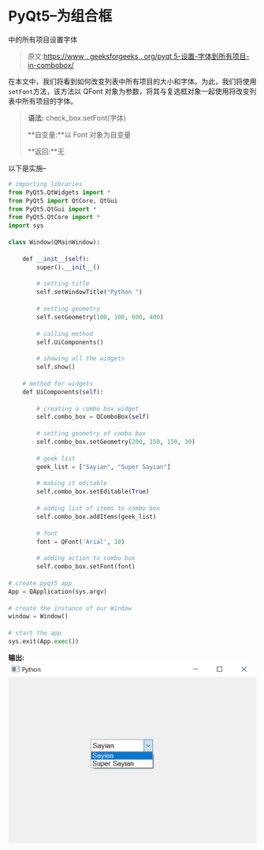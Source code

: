 # PyQt5–为组合框

中的所有项目设置字体

> 原文:[https://www . geeksforgeeks . org/pyqt 5-设置-字体到所有项目-in-combobox/](https://www.geeksforgeeks.org/pyqt5-setting-font-to-all-the-items-in-combobox/)

在本文中，我们将看到如何改变列表中所有项目的大小和字体。为此，我们将使用`setFont`方法，该方法以 QFont 对象为参数，将其与复选框对象一起使用将改变列表中所有项目的字体。

> **语法:** check_box.setFont(字体)
> 
> **自变量:**以 Font 对象为自变量
> 
> **返回:**无

以下是实施–

```py
# importing libraries
from PyQt5.QtWidgets import * 
from PyQt5 import QtCore, QtGui
from PyQt5.QtGui import * 
from PyQt5.QtCore import * 
import sys

class Window(QMainWindow):

    def __init__(self):
        super().__init__()

        # setting title
        self.setWindowTitle("Python ")

        # setting geometry
        self.setGeometry(100, 100, 600, 400)

        # calling method
        self.UiComponents()

        # showing all the widgets
        self.show()

    # method for widgets
    def UiComponents(self):

        # creating a combo box widget
        self.combo_box = QComboBox(self)

        # setting geometry of combo box
        self.combo_box.setGeometry(200, 150, 150, 30)

        # geek list
        geek_list = ["Sayian", "Super Sayian"]

        # making it editable
        self.combo_box.setEditable(True)

        # adding list of items to combo box
        self.combo_box.addItems(geek_list)

        # font
        font = QFont('Arial', 10)

        # adding action to combo box
        self.combo_box.setFont(font)

# create pyqt5 app
App = QApplication(sys.argv)

# create the instance of our Window
window = Window()

# start the app
sys.exit(App.exec())
```

**输出:**
![](img/aede2dc6fba562dfc6bb8c04d6fd37f1.png)